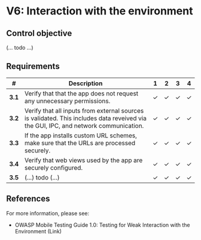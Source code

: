 # V6: Interaction with the environment

## Control objective

(... todo ...)

## Requirements

| # | Description | 1 | 2 | 3 | 4 |
| --- | --- | --- | --- | --- | --- |
| **3.1** | Verify that that the app does not request any unnecessary permissions. | ✓ | ✓ | ✓ | ✓ |
| **3.2** | Verify that all inputs from external sources is validated. This includes data reveived via the GUI, IPC, and network communication.| ✓ | ✓ | ✓ | ✓ |
| **3.3** | If the app installs custom URL schemes, make sure that the URLs are processed securely.  | ✓ | ✓ | ✓ | ✓ |
| **3.4** | Verify that web views used by the app are securely configured. | ✓ | ✓ | ✓ | ✓ |
| **3.5** | (...) todo (...) | ✓ | ✓ | ✓ | ✓ |

## References

For more information, please see:

- OWASP Mobile Testing Guide 1.0: Testing for Weak Interaction with the Environment
(Link)
